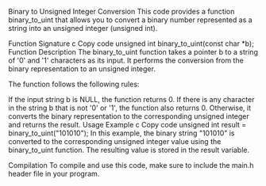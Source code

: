 
Binary to Unsigned Integer Conversion
This code provides a function binary_to_uint that allows you to convert a binary number represented as a string into an unsigned integer (unsigned int).

Function Signature
c
Copy code
unsigned int binary_to_uint(const char *b);
Function Description
The binary_to_uint function takes a pointer b to a string of '0' and '1' characters as its input. It performs the conversion from the binary representation to an unsigned integer.

The function follows the following rules:

If the input string b is NULL, the function returns 0.
If there is any character in the string b that is not '0' or '1', the function also returns 0.
Otherwise, it converts the binary representation to the corresponding unsigned integer and returns the result.
Usage Example
c
Copy code
unsigned int result = binary_to_uint("101010");
In this example, the binary string "101010" is converted to the corresponding unsigned integer value using the binary_to_uint function. The resulting value is stored in the result variable.

Compilation
To compile and use this code, make sure to include the main.h header file in your program.
